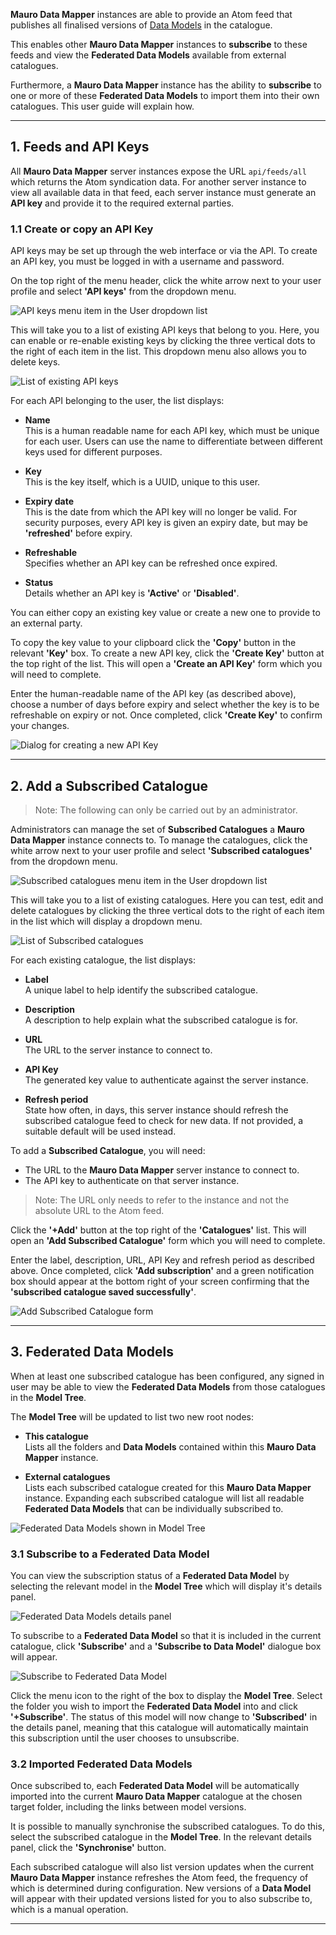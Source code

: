 **Mauro Data Mapper** instances are able to provide an Atom feed that publishes all finalised versions of [Data Models](../../glossary/data-model/data-model.md) in the catalogue. 

This enables other **Mauro Data Mapper** instances to **subscribe** to these feeds and view the **Federated Data Models** available from external catalogues. 

Furthermore, a **Mauro Data Mapper** instance has the ability to **subscribe** to one or more of these **Federated Data Models** to import them into their own catalogues. This user guide will explain how. 

---

## 1. Feeds and API Keys

All **Mauro Data Mapper** server instances expose the URL `api/feeds/all` which returns the Atom syndication data. For another server instance to view all available data in that feed, each server instance must generate an **API key** and provide it to the required external parties. 

### 1.1 Create or copy an API Key

API keys may be set up through the web interface or via the API. To create an API key, you must be logged in with a username and 
password.

On the top right of the menu header, click the white arrow next to your user profile and select **'API keys'** from the dropdown menu.

![API keys menu item in the User dropdown list](../../images/apikeys/apikeys-menu.png)

This will take you to a list of existing API keys that belong to you. Here, you can enable or re-enable existing keys by clicking the three vertical dots to the right of each item in the list. This dropdown menu also allows you to delete keys.

![List of existing API keys](../../images/apikeys/apikeys-list.png)

For each API belonging to the user, the list displays:

* **Name**  
  This is a human readable name for each API key, which must be unique for each user. Users can use the name to differentiate between different keys 
  used for different purposes.
 
* **Key**  
  This is the key itself, which is a UUID, unique to this user. 

* **Expiry date**  
  This is the date from which the API key will no longer be valid. For security purposes, every API key is given an expiry date, but may be 
  **'refreshed'** before expiry.
  
* **Refreshable**  
  Specifies whether an API key can be refreshed once expired.

* **Status**  
  Details whether an API key is **'Active'** or **'Disabled'**.

You can either copy an existing key value or create a new one to provide to an external party. 

To copy the key value to your clipboard click the **'Copy'** button in the relevant **'Key'** box. To create a new API key, click the **'Create Key'** button at the top right of the list. This will open a **'Create an API Key'** form which you will need to complete.

Enter the human-readable name of the API key (as described above), choose a number of days before expiry and select whether the key is to be refreshable on expiry or not. Once completed, click **'Create Key'** to confirm your changes.

![Dialog for creating a new API Key](../../images/apikeys/apikeys-create.png)

---

## 2. Add a Subscribed Catalogue

> Note: The following can only be carried out by an administrator. 

Administrators can manage the set of **Subscribed Catalogues** a **Mauro Data Mapper** instance connects to. To manage the catalogues, click the white arrow next to your user profile and select **'Subscribed catalogues'** from the dropdown menu.

![Subscribed catalogues menu item in the User dropdown list](subscribed-catalogues-user-menu.png)

This will take you to a list of existing catalogues. Here you can test, edit and delete catalogues by clicking the three vertical dots to the right of each item in the list which will display a dropdown menu.

![List of Subscribed catalogues](catalogues-list.png)

For each existing catalogue, the list displays:

* **Label**  
  A unique label to help identify the subscribed catalogue.
 
* **Description**  
  A description to help explain what the subscribed catalogue is for.

* **URL**  
  The URL to the server instance to connect to.
 
* **API Key**  
  The generated key value to authenticate against the server instance.

* **Refresh period**  
  State how often, in days, this server instance should refresh the subscribed catalogue feed to check for new data. If not provided, a suitable default will be used instead.

To add a **Subscribed Catalogue**, you will need:

*  The URL to the **Mauro Data Mapper** server instance to connect to.
*  The API key to authenticate on that server instance.

> Note: The URL only needs to refer to the instance and not the absolute URL to the Atom feed.

Click the **'+Add'** button at the top right of the **'Catalogues'** list. This will open an **'Add Subscribed Catalogue'** form which you will need to complete.

Enter the label, description, URL, API Key and refresh period as described above. Once completed, click **'Add subscription'** and a green notification box should appear at the bottom right of your screen confirming that the **'subscribed catalogue saved successfully'**. 

![Add Subscribed Catalogue form](add-subscribed-catalogue-form.png)

--- 

## 3. Federated Data Models

When at least one subscribed catalogue has been configured, any signed in user may be able to view the **Federated Data Models** from those catalogues in the **Model Tree**.

The **Model Tree** will be updated to list two new root nodes:

* **This catalogue**  
  Lists all the folders and **Data Models** contained within this **Mauro Data Mapper** instance.
  
* **External catalogues**  
  Lists each subscribed catalogue created for this **Mauro Data Mapper** instance. Expanding each subscribed catalogue will list all readable **Federated Data Models** that can be individually subscribed to.

![Federated Data Models shown in Model Tree](federated-data-models-model-tree.png)

### 3.1 Subscribe to a Federated Data Model

You can view the subscription status of a **Federated Data Model** by selecting the relevant model in the **Model Tree** which will display it's details panel. 

![Federated Data Models details panel](federated-data-models-details-panel.png)

To subscribe to a **Federated Data Model** so that it is included in the current catalogue, click **'Subscribe'** and a **'Subscribe to Data Model'** dialogue box will appear.

![Subscribe to Federated Data Model](subscribe-to-data-model.png)

Click the menu icon to the right of the box to display the **Model Tree**. Select the folder you wish to import the **Federated Data Model** into and click **'+Subscribe'**. The status of this model will now change to **'Subscribed'** in the details panel, meaning that this catalogue will automatically maintain this subscription until the user chooses to unsubscribe.

### 3.2 Imported Federated Data Models

Once subscribed to, each **Federated Data Model** will be automatically imported into the current **Mauro Data Mapper** catalogue at the chosen target folder, including the links between model versions.

It is possible to manually synchronise the subscribed catalogues. To do this, select the subscribed catalogue in the **Model Tree**. In the relevant details panel, click the **'Synchronise'** button.

Each subscribed catalogue will also list version updates when the current **Mauro Data Mapper** instance refreshes the Atom feed, the frequency of which is determined during configuration. New versions of a **Data Model** will appear with their updated versions listed for you to also subscribe to, which is a manual operation.

---